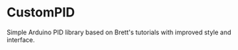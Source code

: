 # CustomPID
Simple Arduino PID library based on Brett's tutorials with improved style and interface.

